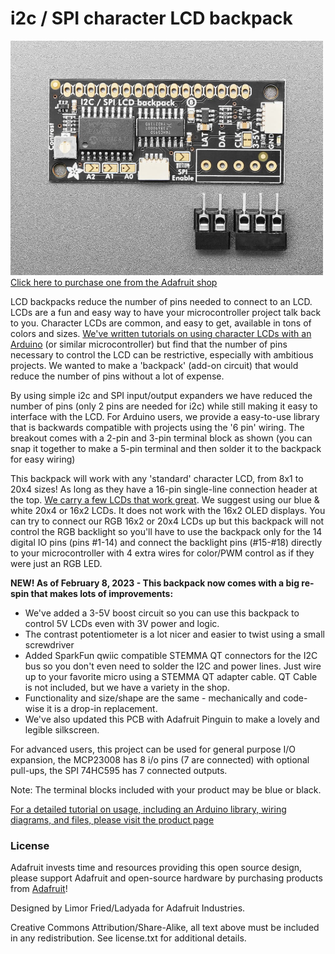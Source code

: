 # i2c / SPI character LCD backpack

<a href="http://www.adafruit.com/products/292"><img src="assets/292-10.jpg?raw=true" width="500px"><br/>
Click here to purchase one from the Adafruit shop
</a>

LCD backpacks reduce the number of pins needed to connect to an LCD. LCDs are a fun and easy way to have your microcontroller project talk back to you. Character LCDs are common, and easy to get, available in tons of colors and sizes. [We've written tutorials on using character LCDs with an Arduino](http://learn.adafruit.com/character-lcds) (or similar microcontroller) but find that the number of pins necessary to control the LCD can be restrictive, especially with ambitious projects. We wanted to make a 'backpack' (add-on circuit) that would reduce the number of pins without a lot of expense.

By using simple i2c and SPI input/output expanders we have reduced the number of pins (only 2 pins are needed for i2c) while still making it easy to interface with the LCD. For Arduino users, we provide a easy-to-use library that is backwards compatible with projects using the '6 pin' wiring. The breakout comes with a 2-pin and 3-pin terminal block as shown (you can snap it together to make a 5-pin terminal and then solder it to the backpack for easy wiring)

This backpack will work with any 'standard' character LCD, from 8x1 to 20x4 sizes! As long as they have a 16-pin single-line connection header at the top. [We carry a few LCDs that work great](http://www.adafruit.com/category/63_96). We suggest using our blue & white 20x4 or 16x2 LCDs. It does not work with the 16x2 OLED displays. You can try to connect our RGB 16x2 or 20x4 LCDs up but this backpack will not control the RGB backlight so you'll have to use the backpack only for the 14 digital IO pins (pins #1-14) and connect the backlight pins (#15-#18) directly to your microcontroller with 4 extra wires for color/PWM control as if they were just an RGB LED.

<b>NEW! As of February 8, 2023 - This backpack now comes with a big re-spin that makes lots of improvements:</b>

* We've added a 3-5V boost circuit so you can use this backpack to control 5V LCDs even with 3V power and logic.
* The contrast potentiometer is a lot nicer and easier to twist using a small screwdriver
* Added SparkFun qwiic compatible STEMMA QT connectors for the I2C bus so you don't even need to solder the I2C and power lines. Just wire up to your favorite micro using a STEMMA QT adapter cable. QT Cable is not included, but we have a variety in the shop.
* Functionality and size/shape are the same - mechanically and code-wise it is a drop-in replacement.
* We've also updated this PCB with Adafruit Pinguin to make a lovely and legible silkscreen.

For advanced users, this project can be used for general purpose I/O expansion, the MCP23008 has 8 i/o pins (7 are connected) with optional pull-ups, the SPI 74HC595 has 7 connected outputs.

Note: The terminal blocks included with your product may be blue or black.

[For a detailed tutorial on usage, including an Arduino library, wiring diagrams, and files, please visit the product page](http://learn.adafruit.com/i2c-spi-lcd-backpack)

### License

Adafruit invests time and resources providing this open source design, please support Adafruit and open-source hardware by purchasing products from [Adafruit](https://www.adafruit.com)!

Designed by Limor Fried/Ladyada for Adafruit Industries.

Creative Commons Attribution/Share-Alike, all text above must be included in any redistribution. See license.txt for additional details.
